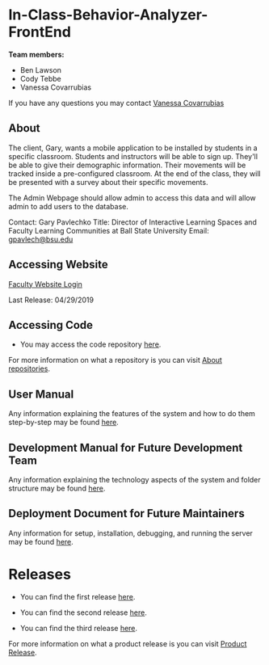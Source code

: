 # In-Class-Behavior-Analyzer-FrontEnd

**Team members:**
  
  * Ben Lawson
  * Cody Tebbe
  * Vanessa Covarrubias

If you have any questions you may contact [Vanessa Covarrubias](mailto:vmcovarrubia@bsu.edu)  

## About

The client, Gary, wants a mobile application to be installed by students in a specific classroom. Students and instructors will be able to sign up. They'll be able to give their demographic information. Their movements will be tracked inside a pre-configured classroom. At the end of the class, they will be presented with a survey about their specific movements. 

The Admin Webpage should allow admin to access this data and will allow admin to add users to the database.

Contact: Gary Pavlechko
Title: Director of Interactive Learning Spaces and Faculty Learning Communities at Ball State University
Email: gpavlech@bsu.edu

## Accessing Website
[Faculty Website Login](http://icba.us-east-2.elasticbeanstalk.com/accounts/login/?next=/faculty/)

Last Release: 04/29/2019

## Accessing Code 
* You may access the code repository [here](https://github.com/VanessaC97/In-Class-Behavior-Analyzer-FrontEnd).

For more information on what a repository is you can visit [About repositories](https://help.github.com/en/articles/about-repositories).

## User Manual
Any information explaining the features of the system and how to do them step-by-step may be found [here](https://github.com/Tebbee/In-Class-Behavior-Analyzer-FrontEnd/blob/master/User%20Manual/Faculty%20Site%20User%20Manual.md).

## Development Manual for Future Development Team
Any information explaining the technology aspects of the system and folder structure may be found [here](https://github.com/KarlMarx4701/In-Class-Behavior-Analyzer-Backend/blob/master/Documentation/DEVELOPMENT_MANUAL.md).

## Deployment Document for Future Maintainers
Any information for setup, installation, debugging, and running the server may be found [here](https://github.com/KarlMarx4701/In-Class-Behavior-Analyzer-Backend/blob/master/Documentation/USER_MANUAL.md).


# Releases 
* You can find the first release [here](https://github.com/Tebbee/In-Class-Behavior-Analyzer-FrontEnd/releases/tag/v1.0.0).

* You can find the second release [here](https://github.com/Tebbee/In-Class-Behavior-Analyzer-FrontEnd/releases/tag/v1.1.0).

* You can find the third release [here](https://github.com/VanessaC97/In-Class-Behavior-Analyzer-FrontEnd/releases/tag/v3.0.0).

For more information on what a product release is you can visit [Product Release](https://www.techopedia.com/definition/24628/product-release-software).

